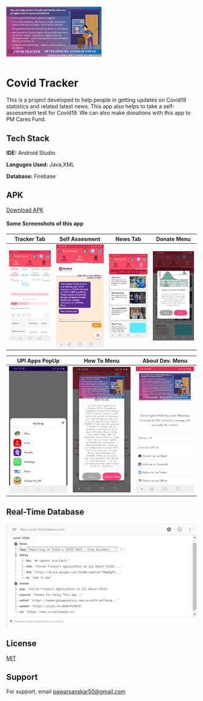 
<div style="width:100%">
	<div style="width:50%; display:inline-block">
		<p align="center">
         <img align="center" src="https://github.com/sanskarpawar/CovidTracker_SelfAssesment_Firebase/blob/master/Screenshots/infoimp5.jpg?raw=true"/>
		</p>	
	</div>	
</div>

    
# Covid Tracker

This is a project developed to help people in getting updates on Covid19 statistics and related latest news. This app also helps to take a self-assessment test for Covid19. We can also make donations with this app to PM Cares Fund. 



## Tech Stack

**IDE:** Android Studio

**Languges Used:** Java,XML

**Database:** Firebase

## APK
  [Download APK](https://github.com/sanskarpawar/CovidTracker_SelfAssesment_Firebase/raw/master/Screenshots/Covid_Tracker.apk)
  
#### Some Screenshots of this app


 Tracker Tab                               | Self Assesment                                        | News Tab 			                    | Donate Menu 
:------------------------------------------:|:-------------------------------------------:|:-----------------------------------------------:|:----------------------------------------:
 <img src="Screenshots/Tracker%201.png" width="200"> | <img src="Screenshots/Self%20Ass2.png" width="200">  |<img src="Screenshots/News3.png" width="200">|<img src="Screenshots/Donate4.png" width="200">

 UPI Apps PopUp                           | How To Menu                             | About Dev. Menu                       |
:-----------------------------------------:|:--------------------------------------------:|:-----------------------------------------------:|
 <img src="Screenshots/UPI5.png" width="200">| <img src="Screenshots/HowTo7.png" width="200">|<img src="Screenshots/about6.png" width="200">|
 

 ## Real-Time Database

 ![name](https://github.com/sanskarpawar/CovidTracker_SelfAssesment_Firebase/blob/master/Screenshots/FirebaseSS.PNG?raw=true)
 
## License

[MIT](https://choosealicense.com/licenses/mit/)

## Support

For support, email pawarsanskar50@gmail.com 
 
 
 
 
 
 
 
 
 
 
 
 
 
 
 
 
